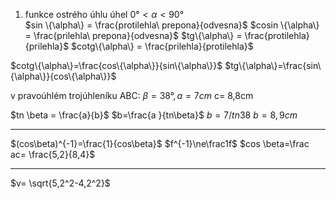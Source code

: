 
1. funkce ostrého úhlu
	úhel $0° < \alpha < 90°$   
	$sin \{\alpha\} = \frac{protilehla\  prepona}{odvesna}$
	$cosin \{\alpha\} = \frac{prilehla\ prepona}{odvesna}$
	$tg\{\alpha\} = \frac{protilehla}{prilehla}$
	$cotg\{\alpha\} = \frac{prilehla}{protilehla}$


$cotg\{\alpha\}=\frac{cos\{\alpha\}}{sin\{\alpha\}}$
$tg\{\alpha\}=\frac{sin\{\alpha\}}{cos\{\alpha\}}$

v pravoúhlém trojúhleníku ABC: $\beta = 38°, a=7cm$ 
c= 8,8cm

$tn \beta = \frac{a}{b}$
$b=\frac{a }{tn\beta}$
$b = 7/tn38$
$b = 8,9cm$

---
$(cos\beta)^{-1}=\frac{1}{cos\beta}$
$f^{-1}\ne\frac1f$
$cos \beta=\frac ac= \frac{5,2}{8,4}$

---

$v= \sqrt{5,2^2-4,2^2}$
